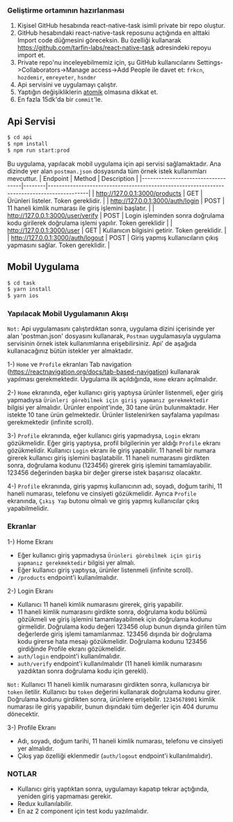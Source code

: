 
### Geliştirme ortamının hazırlanması

1. Kişisel GitHub hesabında react-native-task isimli private bir repo oluştur.
2. GitHub hesabındaki react-native-task reposunu açtığında en alttaki Import code düğmesini göreceksin.
Bu özelliği kullanarak https://github.com/tarfin-labs/react-native-task adresindeki repoyu import et.
3. Private repo'nu inceleyebilmemiz için, şu GitHub kullanıcılarını Settings->Collaborators->Manage access->Add People ile davet et:
`frkcn`, `hozdemir`, `emreyeter`, `hsndmr`
4. Api servisini ve uygulamayı çalıştır.
6. Yaptığın değişikliklerin [atomik](https://en.wikipedia.org/wiki/Atomic_commit) olmasına dikkat et.
7. En fazla 15dk'da bir `commit`'le.

## Api Servisi

```bash
$ cd api
$ npm install 
$ npm run start:prod
```
Bu uygulama, yapılacak mobil uygulama için api servisi sağlamaktadır. Ana dizinde yer alan `postman.json` dosyasında tüm örnek istek kullanımları mevcuttur.
| Endpoint                          | Method | Description                                                                                |
|-----------------------------------|--------|--------------------------------------------------------------------------------------------|
| http://127.0.0.1:3000/products    | GET    | Ürünleri listeler. Token gereklidir.                                                       |
| http://127.0.0.1:3000/auth/login  | POST   | 11 haneli kimlik numarası ile giriş işlemini başlatır.                                     |
| http://127.0.0.1:3000/user/verify | POST   | Login işleminden sonra doğrulama kodu girilerek doğrulama işlemi yapılır. Token gereklidir |
| http://127.0.0.1:3000/user        | GET    | Kullanıcın bilgisini getirir. Token gereklidir.                                            |
| http://127.0.0.1:3000/auth/logout | POST   | Giriş yapmış kullanıcıların çıkış yapmasını sağlar. Token gereklidir.                      |      

## Mobil Uygulama

```bash
$ cd task
$ yarn install
$ yarn ios 
```

### Yapılacak Mobil Uygulamanın Akışı

`Not:` Api uygulamasını çalıştırdıktan sonra, uygulama dizini içerisinde yer alan 'postman.json' dosyasını kullanarak, `Postman` uygulamasıyla uygulama servisinin örnek istek kullanımlarına erişebilirsiniz. Api' de aşağıda kullanacağınız bütün istekler yer almaktadır.

1-) `Home` ve `Profile` ekranları Tab navigation (https://reactnavigation.org/docs/tab-based-navigation) kullanarak yapılması gerekmektedir. Uygulama ilk açıldığında, `Home` ekranı açılmalıdır.

2-) `Home` ekranında, eğer kullanıcı giriş yaptıysa ürünler listenmeli, eğer giriş yapmadıysa `Ürünleri görebilmek için giriş yapmanız gerekmektedir` bilgisi yer almalıdır. Ürünler enpoint'inde, 30 tane ürün bulunmaktadır. Her istekte 10 tane ürün gelmektedir. Ürünler listelenirken sayfalama yapılması gerekmektedir (infinite scroll).

3-) `Profile` ekranında, eğer kullanıcı giriş yapmadıysa, `Login` ekranı gözükmelidir. Eğer giriş yaptıysa, profil bilgilerinin yer aldığı `Profile` ekranı gözükmelidir.  Kullanıcı `Login` ekranı ile giriş yapabilir. 11 haneli bir numara girerek kullanıcı giriş işlemini başlatabilir.  11 haneli numarasını girdikten sonra, doğrulama kodunu (123456) girerek giriş işlemini tamamlayabilir. 123456 değerinden başka bir değer girerse istek başarısız olacaktır.

4-) `Profile` ekranında, giriş yapmış kullanıcının adı, soyadı, doğum tarihi, 11 haneli numarası, telefonu ve cinsiyeti gözükmelidir. Ayrıca `Profile` ekranında, `Çıkış Yap` butonu olmalı ve giriş yapmış kullanıcılar çıkış yapabilmelidir.

### Ekranlar

1-) Home Ekranı
  * Eğer kullanıcı giriş yapmadıysa  `Ürünleri görebilmek için giriş yapmanız gerekmektedir` bilgisi yer almalı. 
  * Eğer kullanıcı giriş yaptıysa, ürünler listenmeli (infinite scroll).
  * `/products` endpoint'i kullanılmalıdır.

2-) Login Ekranı
  * Kullanıcı 11 haneli kimlik numarasını girerek, giriş yapabilir.
  * 11 haneli kimlik numarasını girdikte sonra, doğrulama kodu bölümü gözükmeli ve giriş işlemini tamamlayabilmek için doğrulama kodunu girmelidir. Doğrulama kodu değeri 123456 olup bunun dışında girilen tüm değerlerde giriş işlemi tamamlanmaz. 123456 dışında bir doğrulama kodu girerse hata mesajı gözükmelidir. Doğrulama kodunu 123456 girdiğinde Profile ekranı gözükmelidir.
  * `auth/login` endpoint'i kullanılmalıdır.
  * `auth/verify` endpoint'i kullanılmalıdır (11 haneli kimlik numarasını yazdıktan sonra doğrulama kodu için gerekli). 

  `Not:` Kullanıcı 11 haneli kimlik numarasını girdikten sonra, kullanıcıya bir `token` iletilir. Kullanıcı bu `token` değerini kullanarak doğrulama kodunu girer. Doğrulama kodunu girdikten sonra, ürünlere erişebilir. `12345678901` kimlik numarası ile giriş yapabilir, bunun dışındaki tüm değerler için 404 durumu dönecektir.

3-) Profile Ekranı
 * Adı, soyadı, doğum tarihi, 11 haneli kimlik numarası, telefonu ve cinsiyeti yer almalıdır.
 * Çıkış yap özelliği eklenmedir (`auth/logout` endpoint'i kullanılmalıdır).

 ### NOTLAR
  * Kullanıcı giriş yaptıktan sonra, uygulamayı kapatıp tekrar açtığında, yeniden giriş yapmaması gerekir.
  * Redux kullanılabilir.
  * En az 2 component için test kodu yazılmalıdır.
